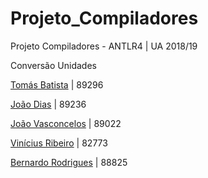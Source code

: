 # Projeto_Compiladores

Projeto Compiladores - ANTLR4 | UA 2018/19

Conversão Unidades

[Tomás Batista](https://github.com/tomas99batista "Tomás Batista")		    | 89296

[João Dias](https://github.com/Diaj3 "João Dias")		        | 89236

[João Vasconcelos](https://github.com/joaopvasconcelos99 "João Vasconcelos") 	  | 89022

[Vinícius Ribeiro](https://github.com/viniciusbenite "Vinícius Ribeiro")  	  | 82773

[Bernardo Rodrigues](https://github.com/bernasrodrigues "Bernardo Rodrigues") 	| 88825
